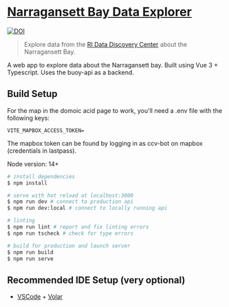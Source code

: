 # [Narragansett Bay Data Explorer](https://data-explorer.riddc.brown.edu)

[![DOI](https://zenodo.org/badge/271652303.svg)](https://zenodo.org/badge/latestdoi/271652303)

> Explore data from the [RI Data Discovery Center](https://riddc.brown.edu) about the Narragansett Bay.

A web app to explore data about the Narragansett bay.  Built using Vue 3 + Typescript.  Uses the buoy-api as a backend.

## Build Setup

For the map in the domoic acid page to work, you'll need a .env file with the following keys:
```
VITE_MAPBOX_ACCESS_TOKEN=
```
The mapbox token can be found by logging in as ccv-bot on mapbox (credentials in lastpass).

Node version: 14+

```bash
# install dependencies
$ npm install

# serve with hot reload at localhost:3000
$ npm run dev # connect to production api
$ npm run dev:local # connect to locally running api

# linting
$ npm run lint # report and fix linting errors
$ npm run tscheck # check for type errors

# build for production and launch server
$ npm run build
$ npm run serve
```

## Recommended IDE Setup (very optional)

- [VSCode](https://code.visualstudio.com/) + [Volar](https://marketplace.visualstudio.com/items?itemName=johnsoncodehk.volar)
